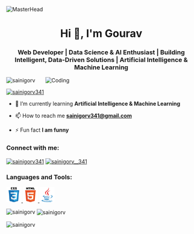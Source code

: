![MasterHead](https://animafoundation.in/wp-content/uploads/2021/03/website.gif)
<h1 align="center">Hi 👋, I'm Gourav</h1>
<h3 align="center">Web Developer | Data Science & AI Enthusiast | Building Intelligent, Data-Driven Solutions | Artificial Intelligence & Machine Learning</h3>
<img align="right" alt="Coding" width="400" src="https://cdn.dribbble.com/users/926537/screenshots/4502924/python-2.gif")>


<p align="left"> <img src="https://komarev.com/ghpvc/?username=sainigorv&label=Profile%20views&color=0e75b6&style=flat" alt="sainigorv" /> </p>

<p align="left"> <a href="https://twitter.com/sainigorv341" target="blank"><img src="https://img.shields.io/twitter/follow/sainigorv341?logo=twitter&style=for-the-badge" alt="sainigorv341" /></a> </p>

- 🌱 I’m currently learning **Artificial Intelligence & Machine Learning**

- 📫 How to reach me **sainigorv341@gmail.com**

- ⚡ Fun fact **I am funny**

<h3 align="left">Connect with me:</h3>
<p align="left">
<a href="https://twitter.com/sainigorv341" target="blank"><img align="center" src="https://raw.githubusercontent.com/rahuldkjain/github-profile-readme-generator/master/src/images/icons/Social/twitter.svg" alt="sainigorv341" height="30" width="40" /></a>
<a href="https://www.instagram.com/sainigorv341/" target="blank"><img align="center" src="https://raw.githubusercontent.com/rahuldkjain/github-profile-readme-generator/master/src/images/icons/Social/instagram.svg" alt="sainigorv__341" height="30" width="40" /></a>
</p>

<h3 align="left">Languages and Tools:</h3>
<p align="left"> <a href="https://www.w3schools.com/css/" target="_blank" rel="noreferrer"> <img src="https://raw.githubusercontent.com/devicons/devicon/master/icons/css3/css3-original-wordmark.svg" alt="css3" width="40" height="40"/> </a> <a href="https://www.w3.org/html/" target="_blank" rel="noreferrer"> <img src="https://raw.githubusercontent.com/devicons/devicon/master/icons/html5/html5-original-wordmark.svg" alt="html5" width="40" height="40"/> </a> <a href="https://www.java.com" target="_blank" rel="noreferrer"> <img src="https://raw.githubusercontent.com/devicons/devicon/master/icons/java/java-original.svg" alt="java" width="40" height="40"/> </a> </p>

<p><img align="left" src="https://github-readme-stats.vercel.app/api/top-langs?username=sainigorv&show_icons=true&locale=en&layout=compact" alt="sainigorv" /></p>

<p>&nbsp;<img align="center" src="https://github-readme-stats.vercel.app/api?username=sainigorv&show_icons=true&locale=en" alt="sainigorv" /></p>

<p><img align="center" src="https://github-readme-streak-stats.herokuapp.com/?user=sainigorv&" alt="sainigorv" /></p>
